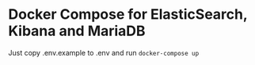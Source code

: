 # Docker Compose for ElasticSearch, Kibana and MariaDB

Just copy .env.example to .env and run `docker-compose up`